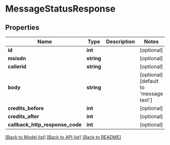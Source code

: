 # MessageStatusResponse

## Properties
Name | Type | Description | Notes
------------ | ------------- | ------------- | -------------
**id** | **int** |  | [optional] 
**msisdn** | **string** |  | [optional] 
**callerid** | **string** |  | [optional] 
**body** | **string** |  | [optional] [default to 'message text']
**credits_before** | **int** |  | [optional] 
**credits_after** | **int** |  | [optional] 
**callback_http_response_code** | **int** |  | [optional] 

[[Back to Model list]](../README.md#documentation-for-models) [[Back to API list]](../README.md#documentation-for-api-endpoints) [[Back to README]](../README.md)


